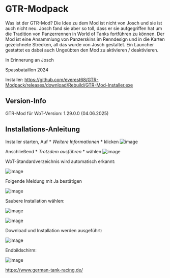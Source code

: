 # GTR-Modpack
Was ist der GTR-Mod?
Die Idee zu dem Mod ist nicht von Josch und sie ist auch nicht neu. Josch fand sie aber so toll, dass er sie aufgegriffen hat um die Tradition von Panzerrennen in World of Tanks fortführen zu können. Der Mod ist eine Ansammlung von Panzerskins im Renndesign und in die Karten gezeichnete Strecken, all das wurde von Josch gestaltet. Ein Launcher gestattet es dabei auch Ungeübten den Mod zu aktivieren / deaktivieren.

In Erinnerung an Josch

Spassbataillon 2024


Installer: https://github.com/everest68/GTR-Modpack/releases/download/Rebuild/GTR-Mod-Installer.exe

## Version-Info
GTR-Mod für WoT-Version: 1.29.0.0 (04.06.2025)



## Installations-Anleitung
Installer starten, Auf * *Weitere Informationen* * klicken
![image](https://github.com/user-attachments/assets/8c24aca9-0575-4541-9f82-8bed47a91bbb)

Anschließend * *Trotzdem ausführen* * wählen
![image](https://github.com/user-attachments/assets/3eb35011-c2c0-4895-8e5f-7e1b304b4d67)

WoT-Standardverzeichnis wird automatisch erkannt:

![image](https://github.com/user-attachments/assets/f272e3c3-5e29-4ef8-90e3-8c797cbc7137)

Folgende Meldung mit Ja bestätigen

![image](https://github.com/user-attachments/assets/5101c8dc-085d-4057-a7e8-1f054dc55fb5)

Saubere Installation wählen:

![image](https://github.com/user-attachments/assets/1399c3c1-29ff-4fcd-9423-02675dc8df73)

![image](https://github.com/user-attachments/assets/ad753cf5-68c9-4ea0-9c28-327486ce34a2)

Download und Installation werden ausgeführt:

![image](https://github.com/user-attachments/assets/55e8f369-e492-4b79-9af5-1da3b5c0a291)

Endbildschirm:

![image](https://github.com/user-attachments/assets/960391af-5aca-4032-8051-64325b542300)


https://www.german-tank-racing.de/







